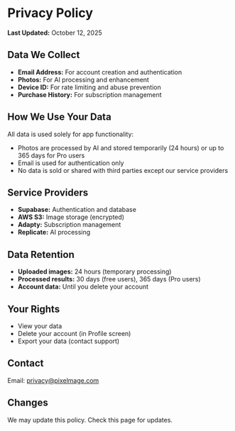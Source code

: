 # Privacy Policy

**Last Updated:** October 12, 2025

## Data We Collect

- **Email Address:** For account creation and authentication
- **Photos:** For AI processing and enhancement
- **Device ID:** For rate limiting and abuse prevention
- **Purchase History:** For subscription management

## How We Use Your Data

All data is used solely for app functionality:
- Photos are processed by AI and stored temporarily (24 hours) or up to 365 days for Pro users
- Email is used for authentication only
- No data is sold or shared with third parties except our service providers

## Service Providers

- **Supabase:** Authentication and database
- **AWS S3:** Image storage (encrypted)
- **Adapty:** Subscription management
- **Replicate:** AI processing

## Data Retention

- **Uploaded images:** 24 hours (temporary processing)
- **Processed results:** 30 days (free users), 365 days (Pro users)
- **Account data:** Until you delete your account

## Your Rights

- View your data
- Delete your account (in Profile screen)
- Export your data (contact support)

## Contact

Email: privacy@pixelmage.com

## Changes

We may update this policy. Check this page for updates.

